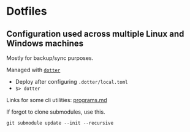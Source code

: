 # Dotfiles #
## Configuration used across multiple Linux and Windows machines

Mostly for backup/sync purposes.

Managed with [`dotter`](https://github.com/SuperCuber/dotter)

- Deploy after configuring `.dotter/local.toml`
- `$> dotter`

Links for some cli utilities: [programs.md](./programs.md)

If forgot to clone submodules, use this.
```
git submodule update --init --recursive
```
